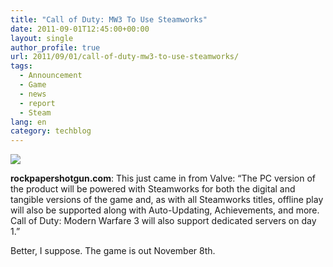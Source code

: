 ```yaml
---
title: "Call of Duty: MW3 To Use Steamworks"
date: 2011-09-01T12:45:00+00:00
layout: single
author_profile: true
url: 2011/09/01/call-of-duty-mw3-to-use-steamworks/
tags:
  - Announcement
  - Game
  - news
  - report
  - Steam
lang: en
category: techblog
---
```

[![](http://2.bp.blogspot.com/-sNC2T0VTZ9o/Tl92_nrKIZI/AAAAAAAAEA0/YwLTUED-x0Q/s400/mw3.jpg)](http://2.bp.blogspot.com/-sNC2T0VTZ9o/Tl92_nrKIZI/AAAAAAAAEA0/YwLTUED-x0Q/s1600/mw3.jpg)

**rockpapershotgun.com**: This just came in from Valve: “The PC version of the product will be powered with Steamworks for both the digital and tangible versions of the game and, as with all Steamworks titles, offline play will also be supported along with Auto-Updating, Achievements, and more. Call of Duty: Modern Warfare 3 will also support dedicated servers on day 1.”

Better, I suppose. The game is out November 8th.

